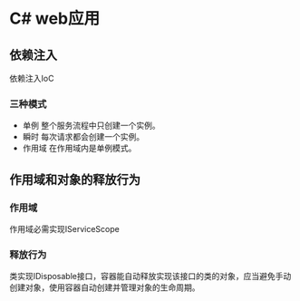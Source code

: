 # C# web应用

## 依赖注入
依赖注入IoC

### 三种模式
- 单例 整个服务流程中只创建一个实例。
- 瞬时 每次请求都会创建一个实例。
- 作用域 在作用域内是单例模式。

## 作用域和对象的释放行为

### 作用域
作用域必需实现IServiceScope

### 释放行为
类实现IDisposable接口，容器能自动释放实现该接口的类的对象，应当避免手动创建对象，使用容器自动创建并管理对象的生命周期。